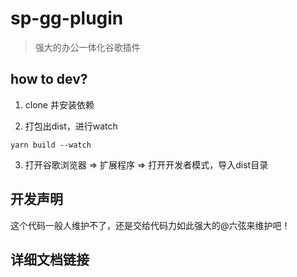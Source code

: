 # sp-gg-plugin

> 强大的办公一体化谷歌插件

## how to dev? 
1. clone 并安装依赖

2. 打包出dist，进行watch
```shell
yarn build --watch
```

3. 打开谷歌浏览器 => 扩展程序 => 打开开发者模式，导入dist目录


## 开发声明
这个代码一般人维护不了，还是交给代码力如此强大的@六弦来维护吧！

## 详细文档链接




